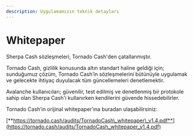 ```yaml
---
description: Uygulamamızın teknik detayları
---
```


# Whitepaper

Sherpa Cash sözleşmeleri, Tornado Cash'den çatallanmıştır.

Tornado Cash, gizlilik konusunda altın standart haline geldiği için; sunduğumuz çözüm, Tornado Cash’in sözleşmelerini bütünüyle uygulamak ve gelecekte ihtiyaç duyulacak tüm güncellemeleri denetlemektir.

Avalanche kullanıcıları; güvenilir, test edilmiş ve denetlenmiş bir protokole sahip olan Sherpa Cash'i kullanırken kendilerini güvende hissedebilirler.

Tornado Cash’in orijinal whitepaper’ına buradan ulaşabilirsiniz:

[**https://tornado.cash/audits/TornadoCash\_whitepaper\_v1.4.pdf**](https://tornado.cash/audits/TornadoCash_whitepaper_v1.4.pdf)

